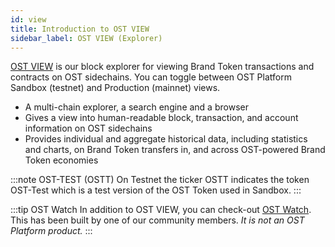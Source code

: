 ```yaml
---
id: view
title: Introduction to OST VIEW
sidebar_label: OST VIEW (Explorer)
---
```


[OST VIEW](https://view.ost.com) is our block explorer for viewing Brand Token transactions and contracts on OST sidechains. You can toggle between OST Platform Sandbox (testnet) and Production (mainnet) views.
* A multi-chain explorer, a search engine and a browser 
* Gives a view into human-readable block, transaction, and account information on OST sidechains
* Provides individual and aggregate historical data, including statistics and charts, on Brand Token transfers in, and across OST-powered Brand Token economies

:::note OST-TEST (OSTT)
On Testnet the ticker OSTT indicates the token OST-Test which is a test version of the OST Token used in Sandbox.
:::

:::tip OST Watch
In addition to OST VIEW, you can check-out [OST Watch](https://ostwatch.com). This has been built by one of our community members. _It is not an OST Platform product._
:::
